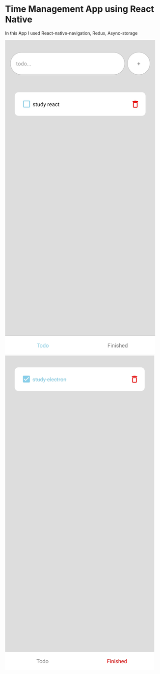 # Time Management App using React Native
<p>
  In this App I used React-native-navigation, Redux, Async-storage
</p>
<img src="./Todo.jpg" />
<img src="./Finished.jpg" />